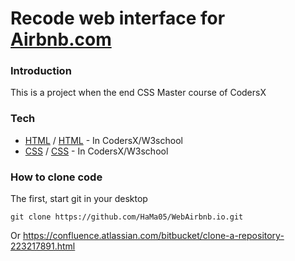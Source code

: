 # Recode web interface for [Airbnb.com](https://www.airbnb.com/)

### Introduction
This is a project when the end CSS Master course of CodersX

### Tech
* [HTML](https://school.coders-x.com/) / [HTML](https://www.w3schools.com/html/default.asp) - In CodersX/W3school
* [CSS](https://school.coders-x.com/) / [CSS](https://www.w3schools.com/css/default.asp) - In CodersX/W3school 

### How to clone code
The first, start git in your desktop
``` git
git clone https://github.com/HaMa05/WebAirbnb.io.git
```
Or https://confluence.atlassian.com/bitbucket/clone-a-repository-223217891.html
